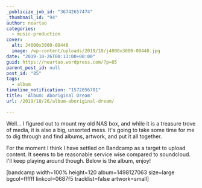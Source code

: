 ```yaml
---
_publicize_job_id: "36742657474"
_thumbnail_id: "94"
author: neartao
categories:
  - music-production
cover:
  alt: J4000x3000-00448
  image: /wp-content/uploads/2019/10/j4000x3000-00448.jpg
date: "2019-10-26T00:13:00+00:00"
guid: https://neartao.wordpress.com/?p=85
parent_post_id: null
post_id: "85"
tags:
  - album
timeline_notification: "1572056701"
title: 'Album: Aboriginal Dream'
url: /2019/10/26/album-aboriginal-dream/

---
```

Well... I figured out to mount my old NAS box, and while it is a treasure trove of media, it is also a big, unsorted mess. It's going to take some time for me to dig through and find albums, artwork, and put it all together.

For the moment I think I have settled on Bandcamp as a target to upload content. It seems to be reasonable service wise compared to soundcloud. I'll keep playing around though. Below is the album, enjoy!

\[bandcamp width=100% height=120 album=1498127063 size=large bgcol=ffffff linkcol=0687f5 tracklist=false artwork=small\]
